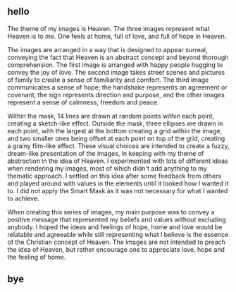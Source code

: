 ## hello

The theme of my images is Heaven. The three images represent what Heaven is to me. One feels at home, full of love, and full of hope in Heaven.

The images are arranged in a way that is designed to appear surreal, conveying the fact that Heaven is an abstract concept and beyond thorough comprehension. The first image is arranged with happy people hugging to convey the joy of love. The second image takes street scenes and pictures of family to create a sense of familiarity and comfort. The third image communicates a sense of hope; the handshake represents an agreement or covenant, the sign represents direction and purpose, and the other images represent a sense of calmness, freedom and peace.

Within the mask, 14 lines are drawn at random points within each point, creating a sketch-like effect. Outside the mask, three ellipses are drawn in each point, with the largest at the bottom creating a grid within the image, and two smaller ones being offset at each point on top of the grid, creating a grainy film-like effect. These visual choices are intended to create a fuzzy, dream-like presentation of the images, in keeping with my theme of abstraction in the idea of Heaven. I experimented with lots of different ideas when rendering my images, most of which didn't add anything to my thematic approach. I settled on this idea after some feedback from others and played around with values in the elements until it looked how I wanted it to. I did not apply the Smart Mask as it was not necessary for what I wanted to achieve.

When creating this series of images, my main purpose was to convey a positive message that represented my beliefs and values without excluding anybody. I hoped the ideas and feelings of hope, home and love would be relatable and agreeable while still representing what I believe is the essence of the Christian concept of Heaven. The images are not intended to preach the idea of Heaven, but rather encourage one to appreciate love, hope and the feeling of home.

## bye